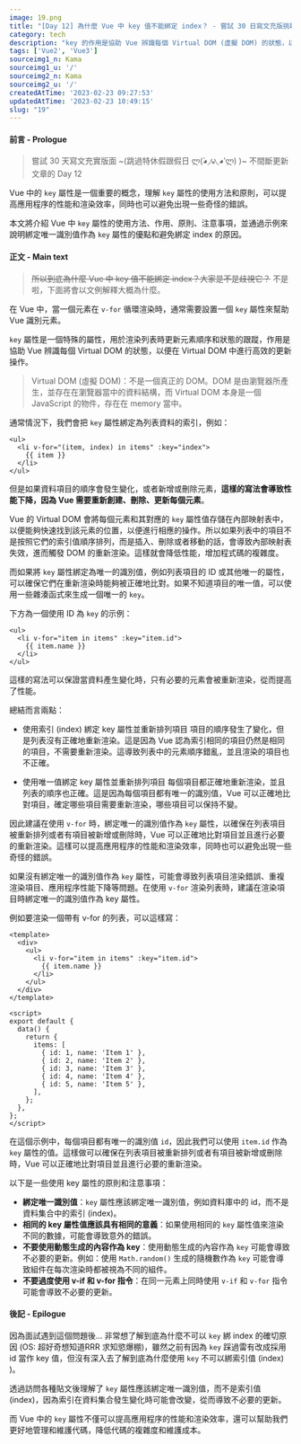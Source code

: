 ```yaml
---
image: 19.png
title: "[Day 12] 為什麼 Vue 中 key 值不能綁定 index？ - 嘗試 30 日寫文充版挑戰"
category: tech
description: "key 的作用是協助 Vue 辨識每個 Virtual DOM (虛擬 DOM) 的狀態，以便在 Virtual DOM 中進行高效的更新操作。它應該綁定唯一識別值，而不是索引，因為索引值在資料集合發生變化時可能會改變，從而導致不必要的更新。"
tags: ['Vue2', 'Vue3']
sourceimg1_n: Kama
sourceimg1_u: '/'
sourceimg2_n: Kama
sourceimg2_u: '/'
createdAtTime: '2023-02-23 09:27:53'
updatedAtTime: '2023-02-23 10:49:15'
slug: "19"
---
```


#### 前言 - Prologue

> 嘗試 30 天寫文充實版面 ~(跳過特休假跟假日 ლ(́◕◞౪◟◕‵ლ) )~ 不間斷更新文章的 Day 12

Vue 中的 `key` 屬性是一個重要的概念，理解 `key` 屬性的使用方法和原則，可以提高應用程序的性能和渲染效率，同時也可以避免出現一些奇怪的錯誤。

本文將介紹 Vue 中 `key` 屬性的使用方法、作用、原則、注意事項，並通過示例來說明綁定唯一識別值作為 `key` 屬性的優點和避免綁定 index 的原因。

#### 正文 - Main text

> ~~所以到底為什麼 Vue 中 key 值不能綁定 index？大家是不是歧視它？~~ 不是啦，下面將會以文例解釋大概為什麼。

在 Vue 中，當一個元素在 `v-for` 循環渲染時，通常需要設置一個 `key` 屬性來幫助 Vue 識別元素。

`key` 屬性是一個特殊的屬性，用於渲染列表時更新元素順序和狀態的跟蹤，作用是協助 Vue 辨識每個 Virtual DOM 的狀態，以便在 Virtual DOM 中進行高效的更新操作。

> Virtual DOM (虛擬 DOM)：不是一個真正的 DOM。DOM 是由瀏覽器所產生，並存在在瀏覽器當中的資料結構，而 Virtual DOM 本身是一個 JavaScript 的物件，存在在 memory 當中。

通常情況下，我們會把 `key` 屬性綁定為列表資料的索引，例如：

```vue
<ul>
  <li v-for="(item, index) in items" :key="index">
    {{ item }}
  </li>
</ul>
```

但是如果資料項目的順序會發生變化，或者新增或刪除元素，**這樣的寫法會導致性能下降，因為 Vue 需要重新創建、刪除、更新每個元素**。

Vue 的 Virtual DOM 會將每個元素和其對應的 `key` 屬性值存儲在內部映射表中，以便能夠快速找到該元素的位置，以便進行相應的操作。所以如果列表中的項目不是按照它們的索引值順序排列，而是插入、刪除或者移動的話，會導致內部映射表失效，進而觸發 DOM 的重新渲染。這樣就會降低性能，增加程式碼的複雜度。

而如果將 `key` 屬性綁定為唯一的識別值，例如列表項目的 ID 或其他唯一的屬性，可以確保它們在重新渲染時能夠被正確地比對。如果不知道項目的唯一值，可以使用一些雜湊函式來生成一個唯一的 `key`。

下方為一個使用 ID 為 `key` 的示例：

```vue
<ul>
  <li v-for="item in items" :key="item.id">
    {{ item.name }}
  </li>
</ul>
```

這樣的寫法可以保證當資料產生變化時，只有必要的元素會被重新渲染，從而提高了性能。

總結而言兩點：

- 使用索引 (index) 綁定 key 屬性並重新排列項目
項目的順序發生了變化，但是列表沒有正確地重新渲染。這是因為 Vue 認為索引相同的項目仍然是相同的項目，不需要重新渲染。這導致列表中的元素順序錯亂，並且渲染的項目也不正確。

- 使用唯一值綁定 key 屬性並重新排列項目
每個項目都正確地重新渲染，並且列表的順序也正確。這是因為每個項目都有唯一的識別值，Vue 可以正確地比對項目，確定哪些項目需要重新渲染，哪些項目可以保持不變。

因此建議在使用 `v-for` 時，綁定唯一的識別值作為 `key` 屬性，以確保在列表項目被重新排列或者有項目被新增或刪除時，Vue 可以正確地比對項目並且進行必要的重新渲染。這樣可以提高應用程序的性能和渲染效率，同時也可以避免出現一些奇怪的錯誤。

如果沒有綁定唯一的識別值作為 `key` 屬性，可能會導致列表項目渲染錯誤、重複渲染項目、應用程序性能下降等問題。在使用 `v-for` 渲染列表時，建議在渲染項目時綁定唯一的識別值作為 key 屬性。

例如要渲染一個帶有 v-for 的列表，可以這樣寫：

```vue
<template>
  <div>
    <ul>
      <li v-for="item in items" :key="item.id">
        {{ item.name }}
      </li>
    </ul>
  </div>
</template>

<script>
export default {
  data() {
    return {
      items: [
        { id: 1, name: 'Item 1' },
        { id: 2, name: 'Item 2' },
        { id: 3, name: 'Item 3' },
        { id: 4, name: 'Item 4' },
        { id: 5, name: 'Item 5' },
      ],
    };
  },
};
</script>
```

在這個示例中，每個項目都有唯一的識別值 `id`，因此我們可以使用 `item.id` 作為 `key` 屬性的值。這樣做可以確保在列表項目被重新排列或者有項目被新增或刪除時，Vue 可以正確地比對項目並且進行必要的重新渲染。

以下是一些使用 key 屬性的原則和注意事項：

- **綁定唯一識別值**：`key` 屬性應該綁定唯一識別值，例如資料庫中的 id，而不是資料集合中的索引 (index)。
- **相同的 key 屬性值應該具有相同的意義**：如果使用相同的 `key` 屬性值來渲染不同的數據，可能會導致意外的錯誤。
- **不要使用動態生成的內容作為 key**：使用動態生成的內容作為 `key` 可能會導致不必要的更新。例如：使用 `Math.random()` 生成的隨機數作為 `key` 可能會導致組件在每次渲染時都被視為不同的組件。
- **不要過度使用 v-if 和 v-for 指令**：在同一元素上同時使用 `v-if` 和 `v-for` 指令可能會導致不必要的更新。

#### 後記 - Epilogue

因為面試遇到這個問題後... 非常想了解到底為什麼不可以 `key` 綁 index 的確切原因 (OS: 超好奇想知道RRR 求知慾爆棚)，雖然之前有因為 `key` 踩過雷有改成採用 id 當作 key 值，但沒有深入去了解到底為什麼使用 `key` 不可以綁索引值 (index) )。

透過訪問各種貼文後理解了 `key` 屬性應該綁定唯一識別值，而不是索引值 (index)，因為索引在資料集合發生變化時可能會改變，從而導致不必要的更新。

而 Vue 中的 `key` 屬性不僅可以提高應用程序的性能和渲染效率，還可以幫助我們更好地管理和維護代碼，降低代碼的複雜度和維護成本。